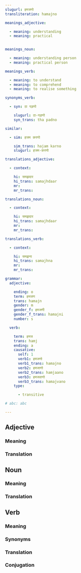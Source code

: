 ```yaml
---
slugurl: हमजणो
transliteration: hamajno

meanings_adjective:

  - meaning: understanding
  - meaning: practical

 
meanings_noun:

  - meaning: understanding person
  - meaning: practical person

meanings_verb:

  - meaning: to understand
  - meaning: to comprehend
  - meaning: to realise something

synonyms_verb:

  - syn: ठा पड़णो

    slugurl: ठा-पड़णो
    syn_trans: tha padno

similar:

  - sim: हजम करणो

    sim_trans: hajam karno
    slugurl: हजम-करणो

translations_adjective:

  - context:

    hi: समझदार
    hi_trans: samajhdaar
    mr:
    mr_trans:

translations_noun:

  - context:

    hi: समझदार
    hi_trans: samajhdaar
    mr:
    mr_trans:

translations_verb:

  - context:

    hi: समझना
    hi_trans: samajhna
    mr:
    mr_trans:

grammar:
  adjective:

    ending: o
    term: हमजण
    trans: hamajn
    gender: m
    gender_f: हमजणी
    gender_f_trans: hamajni
    number: s

  verb:

    term: हमज
    trans: hamj
    ending: a
    causative:
      self: 1
      verb1: हमजणो
      verb1_trans: hamajno
      verb2: हमजाणो
      verb2_trans: hamjaano
      verb3: हमजवाणो
      verb3_trans: hamajvano
    type:

      - transitive

# abc: abc   

---
```


## Adjective

### Meaning

<meaning :meanings="meanings_adjective" ></meaning>

### Translation

<translation :translation="translations_adjective" ></translation>

## Noun

### Meaning

<meaning :meanings="meanings_noun" ></meaning>

### Translation

<translation :translation="translations_noun" ></translation>

## Verb

### Meaning

<meaning :meanings="meanings_verb" ></meaning>

### Synonyms

<syn :syn="synonyms_verb" ></syn>

### Translation

<translation :translation="translations_verb" ></translation>

### Conjugation

<verb-conj :grammar="grammar" ></verb-conj>
